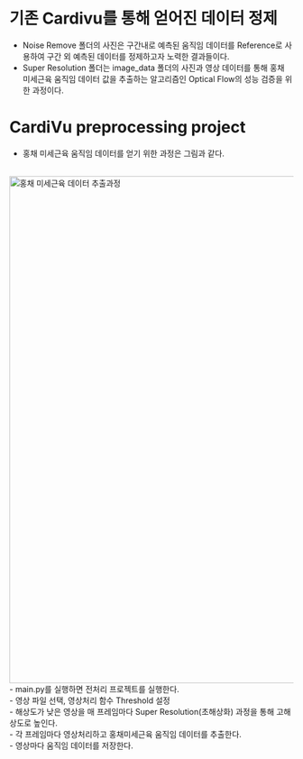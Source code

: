# 기존 Cardivu를 통해 얻어진 데이터 정제

- Noise Remove 폴더의 사진은 구간내로 예측된 움직임 데이터를 Reference로 사용하여 구간 외 예측된 데이터를 정제하고자 노력한 결과들이다.
- Super Resolution 폴더는 image_data 폴더의 사진과 영상 데이터를 통해 홍채 미세근육 움직임 데이터 값을 추출하는 알고리즘인 Optical Flow의 성능 검증을 위한 과정이다.

# CardiVu preprocessing project

- 홍채 미세근육 움직임 데이터를 얻기 위한 과정은 그림과 같다.
<br>
<img width="900" alt="홍채 미세근육 데이터 추출과정" src="https://user-images.githubusercontent.com/48307173/189474251-759df152-aace-4f95-8b75-d556e28e1337.png">
<br>
- main.py를 실행하면 전처리 프로젝트를 실행한다.<br>
- 영상 파일 선택, 영상처리 함수 Threshold 설정<br>
- 해상도가 낮은 영상을 매 프레임마다 Super Resolution(초해상화) 과정을 통해 고해상도로 높인다.<br>
- 각 프레임마다 영상처리하고 홍채미세근육 움직임 데이터를 추출한다.<br>
- 영상마다 움직임 데이터를 저장한다.<br>
